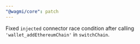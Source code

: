 ```yaml
---
"@wagmi/core": patch
---
```


Fixed `injected` connector race condition after calling `'wallet_addEthereumChain'` in `switchChain`.
